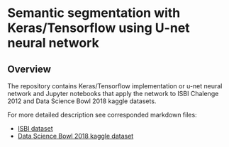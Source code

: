 # Semantic segmentation with Keras/Tensorflow using U-net neural network

## Overview

The repository contains Keras/Tensorflow implementation or u-net neural network and Jupyter notebooks that apply the network to ISBI Chalenge 2012 and Data Science Bowl 2018 kaggle datasets.

For more detailed description see corresponded markdown files:
- [ISBI dataset](unet-isbi.md)
- [Data Science Bowl 2018 kaggle dataset](unet-dsb.md)